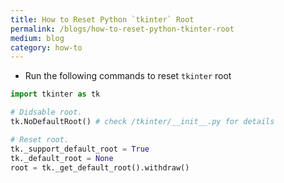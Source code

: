 ```yaml
---
title: How to Reset Python `tkinter` Root
permalink: /blogs/how-to-reset-python-tkinter-root
medium: blog
category: how-to
---
```


- Run the following commands to reset `tkinter` root

```python
import tkinter as tk

# Didsable root.
tk.NoDefaultRoot() # check /tkinter/__init__.py for details

# Reset root.
tk._support_default_root = True
tk._default_root = None
root = tk._get_default_root().withdraw()
```
